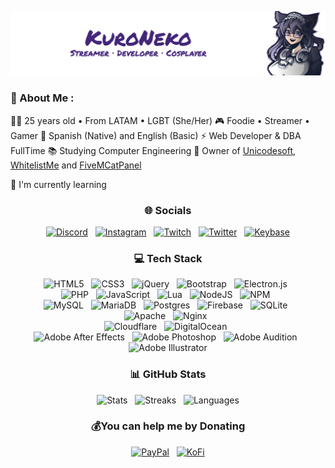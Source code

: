 ![Banner](https://raw.githubusercontent.com/imkuroneko/imkuroneko/main/banner.png)

### 💫 About Me :
👰🏻 25 years old • From LATAM • LGBT (She/Her)
🎮 Foodie • Streamer • Gamer
💬 Spanish (Native) and English (Basic)
⚡ Web Developer & DBA FullTime
📚 Studying Computer Engineering
💼 Owner of [Unicodesoft](https://unicodesoft.net), [WhitelistMe](https://whitelistme.app) and [FiveMCatPanel](https://github.com/FiveMCatPanel)

🌱 I'm currently learning

<h3 align="center"> 🌐 Socials </h3>
<p align="center">
    <a target="_blank" href="https://discord.gg/wrMcTef"><img alt="Discord" src="https://img.shields.io/badge/Discord-%237289DA.svg?logo=discord&logoColor=white"/></a> &nbsp;
    <a target="_blank" href="https://instagram.com/im_kuroneko"><img alt="Instagram" src="https://img.shields.io/badge/Instagram-%23E4405F.svg?logo=Instagram&logoColor=white"/></a> &nbsp;
    <a target="_blank" href="https://twitch.tv/im_kuroneko"><img alt="Twitch" src="https://img.shields.io/badge/Twitch-%239146FF.svg?logo=Twitch&logoColor=white"/></a> &nbsp;
    <a target="_blank" href="https://twitter.com/im_kuroneko"><img alt="Twitter" src="https://img.shields.io/badge/Twitter-%231DA1F2.svg?logo=Twitter&logoColor=white"/></a> &nbsp;
    <a target="_blank" href="https://keybase.io/imkuroneko"><img alt="Keybase" src="https://img.shields.io/badge/Keybase-25c8f5?style=flat&logo=keybase&logoColor=white"/></a>
</p>

<h3 align="center"> 💻 Tech Stack </h3>
<p align="center">
	<img alt="HTML5" src="https://img.shields.io/badge/html5-%23E34F26.svg?style=flat&logo=html5&logoColor=white"/> &nbsp;
	<img alt="CSS3" src="https://img.shields.io/badge/css3-%231572B6.svg?style=flat&logo=css3&logoColor=white"/> &nbsp;
	<img alt="jQuery" src="https://img.shields.io/badge/jquery-%230769AD.svg?style=flat&logo=jquery&logoColor=white"/> &nbsp;
	<img alt="Bootstrap" src="https://img.shields.io/badge/bootstrap-%23563D7C.svg?style=flat&logo=bootstrap&logoColor=white"/> &nbsp;
	<img alt="Electron.js" src="https://img.shields.io/badge/Electron-191970?style=flat&logo=Electron&logoColor=white"/> &nbsp;
	<br>
	<img alt="PHP" src="https://img.shields.io/badge/php-%23777BB4.svg?style=flat&logo=php&logoColor=white"/> &nbsp;
	<img alt="JavaScript" src="https://img.shields.io/badge/javascript-%23323330.svg?style=flat&logo=javascript&logoColor=%23F7DF1E"/> &nbsp;
	<img alt="Lua" src="https://img.shields.io/badge/lua-%232C2D72.svg?style=flat&logo=lua&logoColor=white"/> &nbsp;
	<img alt="NodeJS" src="https://img.shields.io/badge/node.js-6DA55F?style=flat&logo=node.js&logoColor=white"/> &nbsp;
	<img alt="NPM" src="https://img.shields.io/badge/NPM-%23000000.svg?style=flat&logo=npm&logoColor=white"/> &nbsp;
	<br>
	<img alt="MySQL" src="https://img.shields.io/badge/MySQL-%2300f.svg?style=flat&logo=mysql&logoColor=white"/> &nbsp;
	<img alt="MariaDB" src="https://img.shields.io/badge/MariaDB-003545?style=flat&logo=mariadb&logoColor=white"/> &nbsp;
	<img alt="Postgres" src="https://img.shields.io/badge/PostgreSQL-%23316192.svg?style=flat&logo=postgresql&logoColor=white"/> &nbsp;
	<img alt="Firebase" src="https://img.shields.io/badge/Firebase-%23039BE5.svg?style=flat&logo=firebase"/> &nbsp;
	<img alt="SQLite" src="https://img.shields.io/badge/sqlite-%2307405e.svg?style=flat&logo=sqlite&logoColor=white"/> &nbsp;
	<br>
	<img alt="Apache" src="https://img.shields.io/badge/apache-%23D42029.svg?style=flat&logo=apache&logoColor=white"/> &nbsp;
	<img alt="Nginx" src="https://img.shields.io/badge/nginx-%23009639.svg?style=flat&logo=nginx&logoColor=white"/> &nbsp;
	<br>
	<img alt="Cloudflare" src="https://img.shields.io/badge/Cloudflare-F38020?style=flat&logo=Cloudflare&logoColor=white"/> &nbsp;
	<img alt="DigitalOcean" src="https://img.shields.io/badge/DigitalOcean-%230167ff.svg?style=flat&logo=digitalOcean&logoColor=white"/> &nbsp;
	<br>
	<img alt="Adobe After Effects" src="https://img.shields.io/badge/Adobe%20After%20Effects-9999FF.svg?style=flat&logo=Adobe%20After%20Effects&logoColor=white"/> &nbsp;
	<img alt="Adobe Photoshop" src="https://img.shields.io/badge/adobe%20Photoshop-%2331A8FF.svg?style=flat&logo=adobephotoshop&logoColor=white"/> &nbsp;
	<img alt="Adobe Audition" src="https://img.shields.io/badge/Adobe%20Audition-9999FF.svg?style=flat&logo=Adobe%20Audition&logoColor=white"/> &nbsp;
	<img alt="Adobe Illustrator" src="https://img.shields.io/badge/adobe%20Illustrator-%23FF9A00.svg?style=flat&logo=adobeillustrator&logoColor=white"/>
</p>


<h3 align="center"> 📊 GitHub Stats </h3>
<p align="center">
	<img alt="Stats" src="https://github-readme-stats.vercel.app/api?username=imkuroneko&theme=midnight-purple&hide_border=true&include_all_commits=false&count_private=true"/> &nbsp;
	<img alt="Streaks" src="https://github-readme-streak-stats.herokuapp.com/?user=imkuroneko&theme=midnight-purple&hide_border=true"/> &nbsp;
	<img alt="Languages" src="https://github-readme-stats.vercel.app/api/top-langs/?username=imkuroneko&theme=midnight-purple&hide_border=true&include_all_commits=false&count_private=true&layout=compact"/>
</p>



<h3 align="center"> 💰You can help me by Donating </h3>
<p align="center">
    <a target="_blank" href="https://paypal.me/imkuroneko"><img alt="PayPal" src="https://img.shields.io/badge/PayPal-00457C?style=flat&logo=paypal&logoColor=white"/></a> &nbsp;
    <a target="_blank" href="https://ko-fi.com/imkuroneko"><img alt="KoFi" src="https://img.shields.io/badge/Ko--fi-F16061?style=flat&logo=ko-fi&logoColor=white"/></a>
</p>
